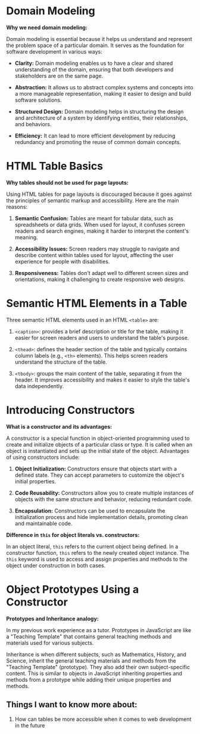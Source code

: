 # Domain Modeling

**Why we need domain modeling:**

Domain modeling is essential because it helps us understand and represent the problem space of a particular domain. It serves as the foundation for software development in various ways:

- **Clarity:** Domain modeling enables us to have a clear and shared understanding of the domain, ensuring that both developers and stakeholders are on the same page.

- **Abstraction:** It allows us to abstract complex systems and concepts into a more manageable representation, making it easier to design and build software solutions.

- **Structured Design:** Domain modeling helps in structuring the design and architecture of a system by identifying entities, their relationships, and behaviors.

- **Efficiency:** It can lead to more efficient development by reducing redundancy and promoting the reuse of common domain concepts.

# HTML Table Basics

**Why tables should not be used for page layouts:**

Using HTML tables for page layouts is discouraged because it goes against the principles of semantic markup and accessibility. Here are the main reasons:

1. **Semantic Confusion:** Tables are meant for tabular data, such as spreadsheets or data grids. When used for layout, it confuses screen readers and search engines, making it harder to interpret the content's meaning.

2. **Accessibility Issues:** Screen readers may struggle to navigate and describe content within tables used for layout, affecting the user experience for people with disabilities.

3. **Responsiveness:** Tables don't adapt well to different screen sizes and orientations, making it challenging to create responsive web designs.

# Semantic HTML Elements in a Table

Three semantic HTML elements used in an HTML `<table>` are:

1. `<caption>`: provides a brief description or title for the table, making it easier for screen readers and users to understand the table's purpose.

2. `<thead>`: defines the header section of the table and typically contains column labels (e.g., `<th>` elements). This helps screen readers understand the structure of the table.

3. `<tbody>`: groups the main content of the table, separating it from the header. It improves accessibility and makes it easier to style the table's data independently.

# Introducing Constructors

**What is a constructor and its advantages:**

A constructor is a special function in object-oriented programming used to create and initialize objects of a particular class or type. It is called when an object is instantiated and sets up the initial state of the object. Advantages of using constructors include:

1. **Object Initialization:** Constructors ensure that objects start with a defined state. They can accept parameters to customize the object's initial properties.

2. **Code Reusability:** Constructors allow you to create multiple instances of objects with the same structure and behavior, reducing redundant code.

3. **Encapsulation:** Constructors can be used to encapsulate the initialization process and hide implementation details, promoting clean and maintainable code.

**Difference in `this` for object literals vs. constructors:**

In an object literal, `this` refers to the current object being defined. In a constructor function, `this` refers to the newly created object instance. The `this` keyword is used to access and assign properties and methods to the object under construction in both cases.

# Object Prototypes Using a Constructor

**Prototypes and Inheritance analogy:**

In my previous work experience as a tutor. Prototypes in JavaScript are like a "Teaching Template" that contains general teaching methods and materials used for various subjects.

Inheritance is when different subjects, such as Mathematics, History, and Science, inherit the general teaching materials and methods from the "Teaching Template" (prototype). They also add their own subject-specific content. This is similar to objects in JavaScript inheriting properties and methods from a prototype while adding their unique properties and methods.

## Things I want to know more about:
1. How can tables be more accessible when it comes to web development in the future
